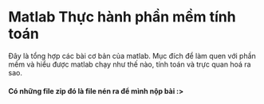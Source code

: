 # Matlab Thực hành phần mềm tính toán 
Đây là tổng hợp các bài cơ bản của matlab.
Mục đích để làm quen với phần mềm và hiểu được matlab chạy như thế nào, tính toán và trực quan hoá ra sao. 
#### Có những file zip đó là file nén ra để mình nộp bài :>
